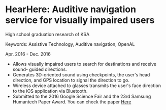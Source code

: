 # HearHere: Auditive navigation service for visually impaired users

High school graduation research of KSA

Keywords: Assistive Technology, Auditive navigation, OpenAL

Apr. 2016 - Dec. 2016

- Allows visually impaired users to search for destinations and receive sound- guided directions.
- Generates 3D-oriented sound using checkpoints, the user's head direction, and GPS location to signal the direction to go.
- Wireless device attached to glasses transmits the user's face direction to the iOS application via Bluetooth.
- Submitted to the 2016 Google Science Fair and the 23rd Samsung Humantech Paper Award. You can check the paper [Here](https://github.com/musicboy9/HearHere/files/12063471/14-007_._._._.pdf)